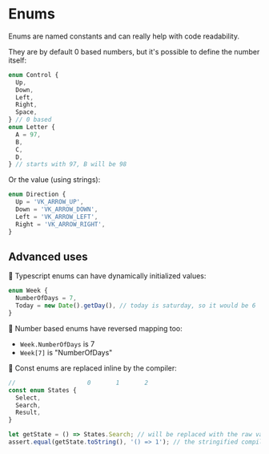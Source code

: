 # Enums

Enums are named constants and can really help with code readability.

They are by default 0 based numbers, but it's possible to define the number itself:

```typescript
enum Control {
  Up,
  Down,
  Left,
  Right,
  Space,
} // 0 based
enum Letter {
  A = 97,
  B,
  C,
  D,
} // starts with 97, B will be 98
```

Or the value (using strings):

```typescript
enum Direction {
  Up = 'VK_ARROW_UP',
  Down = 'VK_ARROW_DOWN',
  Left = 'VK_ARROW_LEFT',
  Right = 'VK_ARROW_RIGHT',
}
```

## Advanced uses

:rocket: Typescript enums can have dynamically initialized values:

```typescript
enum Week {
  NumberOfDays = 7,
  Today = new Date().getDay(), // today is saturday, so it would be 6
}
```

:rocket: Number based enums have reversed mapping too:

- `Week.NumberOfDays` is 7
- `Week[7]` is "NumberOfDays"

:rocket: Const enums are replaced inline by the compiler:

```typescript
//                    0       1       2
const enum States {
  Select,
  Search,
  Result,
}

let getState = () => States.Search; // will be replaced with the raw value
assert.equal(getState.toString(), '() => 1'); // the stringified compiled javascript code
```
